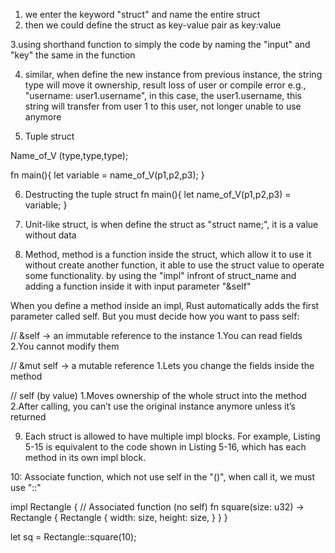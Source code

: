 1. we enter the keyword "struct" and name the entire struct
2. then we could define the struct as key-value pair as key:value


3.using shorthand function to simply the code by naming the "input" and "key" the same in the function

4. similar, when define the new instance from previous instance, the string type will move it ownership, result loss of user or compile error
e.g., "username: user1.username", in this case, the user1.username, this string will transfer from user 1 to this user, not longer unable to use anymore


5. Tuple struct

Name_of_V (type,type,type);

fn main(){
    let variable = name_of_V(p1,p2,p3);
}

6. Destructing the tuple struct
fn main(){
    let name_of_V(p1,p2,p3) = variable;
}


7. Unit-like struct, is when define the struct as "struct name;", it is a value without data


8. Method, method is a function inside the struct, which allow it to use it without create another function, it able to use the struct value to operate some functionality. by using the "impl" infront of struct_name and adding a function inside it with input parameter "&self"

When you define a method inside an impl, Rust automatically adds the first parameter called self.
But you must decide how you want to pass self:

// &self → an immutable reference to the instance
1.You can read fields  2.You cannot modify them

// &mut self → a mutable reference
1.Lets you change the fields inside the method 

// self (by value)
1.Moves ownership of the whole struct into the method  2.After calling, you can’t use the original instance anymore unless it’s returned


9. Each struct is allowed to have multiple impl blocks. For example, Listing 5-15 is equivalent to the code shown in Listing 5-16, which has each method in its own impl block.


10: Associate function, which not use self in the "()", when call it, we must use "::"


impl Rectangle {
    // Associated function (no self)
    fn square(size: u32) -> Rectangle {
        Rectangle {
            width: size,
            height: size,
        }
    }
}

let sq = Rectangle::square(10);